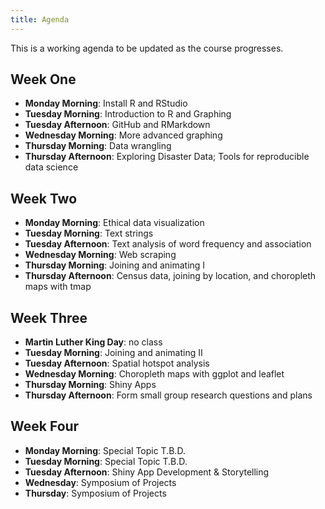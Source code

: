 ```yaml
---
title: Agenda
---
```


This is a working agenda to be updated as the course progresses.

## Week One
- **Monday Morning**: Install R and RStudio
- **Tuesday Morning**: Introduction to R and Graphing
- **Tuesday Afternoon**: GitHub and RMarkdown
- **Wednesday Morning**: More advanced graphing
- **Thursday Morning**: Data wrangling
- **Thursday Afternoon**: Exploring Disaster Data; Tools for reproducible data science

## Week Two

- **Monday Morning**: Ethical data visualization
- **Tuesday Morning**: Text strings
- **Tuesday Afternoon**: Text analysis of word frequency and association
- **Wednesday Morning**: Web scraping
- **Thursday Morning**: Joining and animating I
- **Thursday Afternoon**: Census data, joining by location, and choropleth maps with tmap

## Week Three

- **Martin Luther King Day**: no class
- **Tuesday Morning**: Joining and animating II
- **Tuesday Afternoon**: Spatial hotspot analysis
- **Wednesday Morning**: Choropleth maps with ggplot and leaflet
- **Thursday Morning**: Shiny Apps
- **Thursday Afternoon**: Form small group research questions and plans

## Week Four

- **Monday Morning**: Special Topic T.B.D.
- **Tuesday Morning**: Special Topic T.B.D.
- **Tuesday Afternoon**: Shiny App Development & Storytelling
- **Wednesday**: Symposium of Projects
- **Thursday**: Symposium of Projects